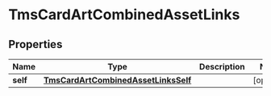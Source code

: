 
# TmsCardArtCombinedAssetLinks

## Properties
Name | Type | Description | Notes
------------ | ------------- | ------------- | -------------
**self** | [**TmsCardArtCombinedAssetLinksSelf**](TmsCardArtCombinedAssetLinksSelf.md) |  |  [optional]



